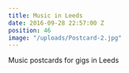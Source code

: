 ```yaml
---
title: Music in Leeds
date: 2016-09-28 22:57:00 Z
position: 46
image: "/uploads/Postcard-2.jpg"
---
```


Music postcards for gigs in Leeds